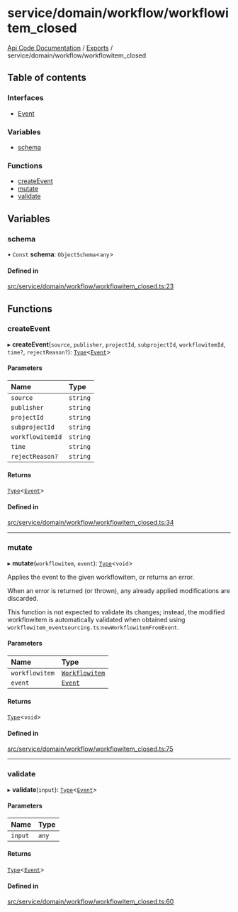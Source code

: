 # service/domain/workflow/workflowitem\_closed
 
[Api Code Documentation](../README.md) / [Exports](../modules.md) / service/domain/workflow/workflowitem\_closed

## Table of contents

### Interfaces

- [Event](../interfaces/service_domain_workflow_workflowitem_closed.Event.md)

### Variables

- [schema](service_domain_workflow_workflowitem_closed.md#schema)

### Functions

- [createEvent](service_domain_workflow_workflowitem_closed.md#createevent)
- [mutate](service_domain_workflow_workflowitem_closed.md#mutate)
- [validate](service_domain_workflow_workflowitem_closed.md#validate)

## Variables

### schema

• `Const` **schema**: `ObjectSchema`<`any`\>

#### Defined in

[src/service/domain/workflow/workflowitem_closed.ts:23](https://github.com/openkfw/TruBudget/blob/95e6f8a/api/src/service/domain/workflow/workflowitem_closed.ts#L23)

## Functions

### createEvent

▸ **createEvent**(`source`, `publisher`, `projectId`, `subprojectId`, `workflowitemId`, `time?`, `rejectReason?`): [`Type`](result.md#type)<[`Event`](../interfaces/service_domain_workflow_workflowitem_closed.Event.md)\>

#### Parameters

| Name | Type |
| :------ | :------ |
| `source` | `string` |
| `publisher` | `string` |
| `projectId` | `string` |
| `subprojectId` | `string` |
| `workflowitemId` | `string` |
| `time` | `string` |
| `rejectReason?` | `string` |

#### Returns

[`Type`](result.md#type)<[`Event`](../interfaces/service_domain_workflow_workflowitem_closed.Event.md)\>

#### Defined in

[src/service/domain/workflow/workflowitem_closed.ts:34](https://github.com/openkfw/TruBudget/blob/95e6f8a/api/src/service/domain/workflow/workflowitem_closed.ts#L34)

___

### mutate

▸ **mutate**(`workflowitem`, `event`): [`Type`](result.md#type)<`void`\>

Applies the event to the given workflowitem, or returns an error.

When an error is returned (or thrown), any already applied modifications are
discarded.

This function is not expected to validate its changes; instead, the modified
workflowitem is automatically validated when obtained using
`workflowitem_eventsourcing.ts`:`newWorkflowitemFromEvent`.

#### Parameters

| Name | Type |
| :------ | :------ |
| `workflowitem` | [`Workflowitem`](../interfaces/service_domain_workflow_workflowitem.Workflowitem.md) |
| `event` | [`Event`](../interfaces/service_domain_workflow_workflowitem_closed.Event.md) |

#### Returns

[`Type`](result.md#type)<`void`\>

#### Defined in

[src/service/domain/workflow/workflowitem_closed.ts:75](https://github.com/openkfw/TruBudget/blob/95e6f8a/api/src/service/domain/workflow/workflowitem_closed.ts#L75)

___

### validate

▸ **validate**(`input`): [`Type`](result.md#type)<[`Event`](../interfaces/service_domain_workflow_workflowitem_closed.Event.md)\>

#### Parameters

| Name | Type |
| :------ | :------ |
| `input` | `any` |

#### Returns

[`Type`](result.md#type)<[`Event`](../interfaces/service_domain_workflow_workflowitem_closed.Event.md)\>

#### Defined in

[src/service/domain/workflow/workflowitem_closed.ts:60](https://github.com/openkfw/TruBudget/blob/95e6f8a/api/src/service/domain/workflow/workflowitem_closed.ts#L60)
